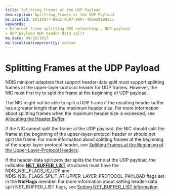 ```yaml
---
title: Splitting Frames at the UDP Payload
description: Splitting Frames at the UDP Payload
ms.assetid: 10116077-89d2-4d07-9807-46b6281e9851
keywords:
- Ethernet frame splitting WDK networking , UDP payload
- UDP payload WDK header-data split
ms.date: 04/20/2017
ms.localizationpriority: medium
---
```


# Splitting Frames at the UDP Payload





NDIS miniport adapters that support header-data split must support splitting frames at the upper-layer-protocol header for UDP frames. However, the NIC must first try to split the frame at the beginning of UDP payload.

The NIC might not be able to split a UDP frame if the resulting header buffer has a greater length than the maximum header size. For more information about splitting frames when the maximum header size is exceeded, see [Allocating the Header Buffer](allocating-the-header-buffer.md).

If the NIC cannot split the frame at the UDP payload, the NIC should split the frame at the beginning of the upper-layer-protocol header or should not split the frame. For more information about splitting frames at the beginning of the upper-layer-protocol header, see [Splitting Frames at the Beginning of the Upper-Layer-Protocol Headers](splitting-frames-at-the-beginning-of-the-upper-layer-protocol-headers.md).

If the header-data split provider splits the frame at the UDP payload, the indicated [**NET\_BUFFER\_LIST**](/windows-hardware/drivers/ddi/ndis/ns-ndis-_net_buffer_list) structures must have the NDIS\_NBL\_FLAGS\_IS\_UDP and NDIS\_NBL\_FLAGS\_SPLIT\_AT\_UPPER\_LAYER\_PROTOCOL\_PAYLOAD flags set in the **NblFlags** member. For more information about setting header-data split NET\_BUFFER\_LIST flags, see [Setting NET\_BUFFER\_LIST Information](setting-net-buffer-list-information.md).

 

